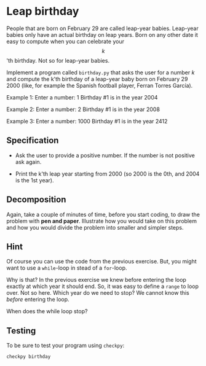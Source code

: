 # Leap birthday

People that are born on February 29 are called leap-year babies. Leap-year babies only have an actual birthday on leap years. Born on any other date it easy to compute when you can celebrate your $$k$$'th birthday. Not so for leap-year babies.

Implement a program called `birthday.py` that asks the user for a number $k$ and compute the k'th birthday of a leap-year baby born on February 29 2000 (like, for example the Spanish football player, Ferran Torres García).

Example 1:
	Enter a number: 1
	Birthday #1 is in the year 2004

Example 2:
	Enter a number: 2
	Birthday #1 is in the year 2008

Example 3:
	Enter a number: 1000
	Birthday #1 is in the year 2412

## Specification

* Ask the user to provide a positive number. If the number is not positive ask again.

* Print the k'th leap year starting from 2000 (so 2000 is the 0th, and 2004 is the 1st year).

## Decomposition
Again, take a couple of minutes of time, before you start coding, to draw the problem with **pen and paper**. Illustrate how you would take on this problem and how you would divide the problem into smaller and simpler steps.

## Hint
Of course you can use the code from the previous exercise. But, you might want to use a `while`-loop in stead of a `for`-loop.

Why is that? In the previous exercise we knew before entering the loop exactly at which year it should end. So, it was easy to define a `range` to loop over. Not so here. Which year do we need to stop? We cannot know this *before* entering the loop.

When does the while loop stop?

## Testing

To be sure to test your program using `checkpy`:

    checkpy birthday
